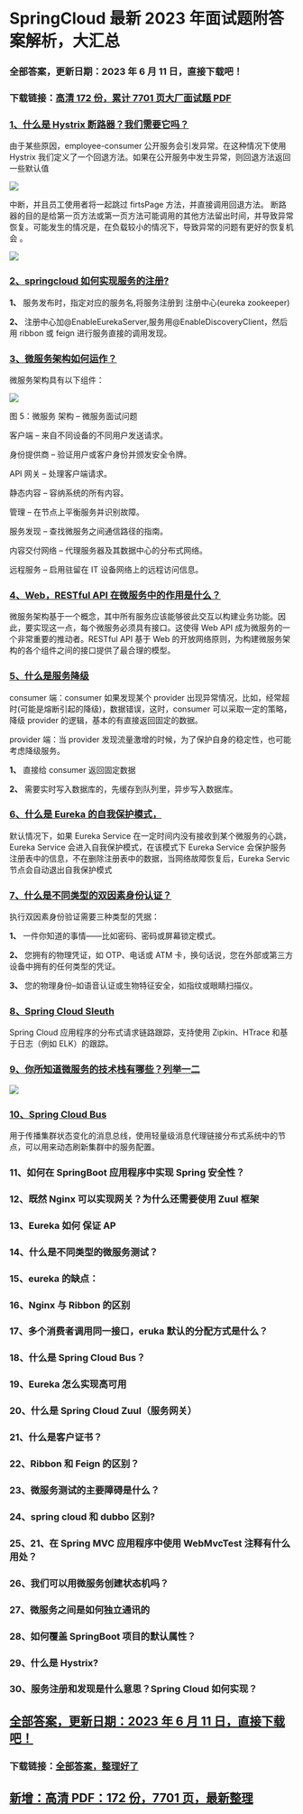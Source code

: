 # SpringCloud 最新 2023 年面试题附答案解析，大汇总

### 全部答案，更新日期：2023 年 6 月 11 日，直接下载吧！

### 下载链接：[高清 172 份，累计 7701 页大厂面试题 PDF](https://gitlab.gaorta.com/devteam/learning-journey/study-materials-collection/-/tree/master/docs/index.md)

### [1、什么是 Hystrix 断路器？我们需要它吗？](https://gitlab.gaorta.com/devteam/learning-journey/study-materials-collection/-/tree/master/docs/SpringCloud/SpringCloud最新2021年面试题附答案解析，大汇总.md#1什么是-hystrix-断路器我们需要它吗)

由于某些原因，employee-consumer 公开服务会引发异常。在这种情况下使用 Hystrix 我们定义了一个回退方法。如果在公开服务中发生异常，则回退方法返回一些默认值

![](https://gitee.com/souyunkutech/souyunku-home/raw/master/images/souyunku-web/2020/5/2/01/44/45_13.png#alt=45%5C_13.png)

中断，并且员工使用者将一起跳过 firtsPage 方法，并直接调用回退方法。 断路器的目的是给第一页方法或第一页方法可能调用的其他方法留出时间，并导致异常恢复。可能发生的情况是，在负载较小的情况下，导致异常的问题有更好的恢复机会 。

![](https://gitee.com/souyunkutech/souyunku-home/raw/master/images/souyunku-web/2020/5/2/01/44/45_14.png#alt=45%5C_14.png)

### [2、springcloud 如何实现服务的注册?](https://gitlab.gaorta.com/devteam/learning-journey/study-materials-collection/-/tree/master/docs/SpringCloud/SpringCloud最新2021年面试题附答案解析，大汇总.md#2springcloud如何实现服务的注册)

**1、** 服务发布时，指定对应的服务名,将服务注册到 注册中心(eureka zookeeper)

**2、** 注册中心加@EnableEurekaServer,服务用@EnableDiscoveryClient，然后用 ribbon 或 feign 进行服务直接的调用发现。

### [3、微服务架构如何运作？](https://gitlab.gaorta.com/devteam/learning-journey/study-materials-collection/-/tree/master/docs/SpringCloud/SpringCloud最新2021年面试题附答案解析，大汇总.md#3微服务架构如何运作)

微服务架构具有以下组件：

![](https://gitee.com/souyunkutech/souyunku-home/raw/master/images/souyunku-web/2019/08/0816/01/img_5.png#alt=img%5C_5.png)

图 5：微服务 架构 – 微服务面试问题

客户端 – 来自不同设备的不同用户发送请求。

身份提供商 – 验证用户或客户身份并颁发安全令牌。

API 网关 – 处理客户端请求。

静态内容 – 容纳系统的所有内容。

管理 – 在节点上平衡服务并识别故障。

服务发现 – 查找微服务之间通信路径的指南。

内容交付网络 – 代理服务器及其数据中心的分布式网络。

远程服务 – 启用驻留在 IT 设备网络上的远程访问信息。

### [4、Web，RESTful API 在微服务中的作用是什么？](https://gitlab.gaorta.com/devteam/learning-journey/study-materials-collection/-/tree/master/docs/SpringCloud/SpringCloud最新2021年面试题附答案解析，大汇总.md#4webrestful-api在微服务中的作用是什么)

微服务架构基于一个概念，其中所有服务应该能够彼此交互以构建业务功能。因此，要实现这一点，每个微服务必须具有接口。这使得 Web API 成为微服务的一个非常重要的推动者。RESTful API 基于 Web 的开放网络原则，为构建微服务架构的各个组件之间的接口提供了最合理的模型。

### [5、什么是服务降级](https://gitlab.gaorta.com/devteam/learning-journey/study-materials-collection/-/tree/master/docs/SpringCloud/SpringCloud最新2021年面试题附答案解析，大汇总.md#5什么是服务降级)

consumer 端：consumer 如果发现某个 provider 出现异常情况，⽐如，经常超时(可能是熔断引起的降级)，数据错误，这时，consumer 可以采取⼀定的策略，降级 provider 的逻辑，基本的有直接返回固定的数据。

provider 端：当 provider 发现流量激增的时候，为了保护⾃身的稳定性，也可能考虑降级服务。

**1、** 直接给 consumer 返回固定数据

**2、** 需要实时写⼊数据库的，先缓存到队列⾥，异步写⼊数据库。

### [6、什么是 Eureka 的自我保护模式，](https://gitlab.gaorta.com/devteam/learning-journey/study-materials-collection/-/tree/master/docs/SpringCloud/SpringCloud最新2021年面试题附答案解析，大汇总.md#6什么是eureka的自我保护模式)

默认情况下，如果 Eureka Service 在一定时间内没有接收到某个微服务的心跳，Eureka Service 会进入自我保护模式，在该模式下 Eureka Service 会保护服务注册表中的信息，不在删除注册表中的数据，当网络故障恢复后，Eureka Servic 节点会自动退出自我保护模式

### [7、什么是不同类型的双因素身份认证？](https://gitlab.gaorta.com/devteam/learning-journey/study-materials-collection/-/tree/master/docs/SpringCloud/SpringCloud最新2021年面试题附答案解析，大汇总.md#7什么是不同类型的双因素身份认证)

执行双因素身份验证需要三种类型的凭据：

**1、** 一件你知道的事情——比如密码、密码或屏幕锁定模式。

**2、** 您拥有的物理凭证，如 OTP、电话或 ATM 卡，换句话说，您在外部或第三方设备中拥有的任何类型的凭证。

**3、** 您的物理身份–如语音认证或生物特征安全，如指纹或眼睛扫描仪。

### [8、Spring Cloud Sleuth](https://gitlab.gaorta.com/devteam/learning-journey/study-materials-collection/-/tree/master/docs/SpringCloud/SpringCloud最新2021年面试题附答案解析，大汇总.md#8spring-cloud-sleuth)

Spring Cloud 应用程序的分布式请求链路跟踪，支持使用 Zipkin、HTrace 和基于日志（例如 ELK）的跟踪。

### [9、你所知道微服务的技术栈有哪些？列举一二](https://gitlab.gaorta.com/devteam/learning-journey/study-materials-collection/-/tree/master/docs/SpringCloud/SpringCloud最新2021年面试题附答案解析，大汇总.md#9你所知道微服务的技术栈有哪些列举一二)

![](https://gitee.com/souyunkutech/souyunku-home/raw/master/images/souyunku-web/2020/5/2/010/39/49_2.png#alt=49%5C_2.png)

### [10、Spring Cloud Bus](https://gitlab.gaorta.com/devteam/learning-journey/study-materials-collection/-/tree/master/docs/SpringCloud/SpringCloud最新2021年面试题附答案解析，大汇总.md#10spring-cloud-bus)

用于传播集群状态变化的消息总线，使用轻量级消息代理链接分布式系统中的节点，可以用来动态刷新集群中的服务配置。

### 11、如何在 SpringBoot 应用程序中实现 Spring 安全性？

### 12、既然 Nginx 可以实现网关？为什么还需要使用 Zuul 框架

### 13、Eureka 如何 保证 AP

### 14、什么是不同类型的微服务测试？

### 15、eureka 的缺点：

### 16、Nginx 与 Ribbon 的区别

### 17、多个消费者调⽤同⼀接⼝，eruka 默认的分配⽅式是什么？

### 18、什么是 Spring Cloud Bus？

### 19、Eureka 怎么实现高可用

### 20、什么是 Spring Cloud Zuul（服务网关）

### 21、什么是客户证书？

### 22、Ribbon 和 Feign 的区别？

### 23、微服务测试的主要障碍是什么？

### 24、spring cloud 和 dubbo 区别?

### 25、21、在 Spring MVC 应用程序中使用 WebMvcTest 注释有什么用处？

### 26、我们可以用微服务创建状态机吗？

### 27、微服务之间是如何独⽴通讯的

### 28、如何覆盖 SpringBoot 项目的默认属性？

### 29、什么是 Hystrix?

### 30、服务注册和发现是什么意思？Spring Cloud 如何实现？

## [全部答案，更新日期：2023 年 6 月 11 日，直接下载吧！](https://gitlab.gaorta.com/devteam/learning-journey/study-materials-collection/-/tree/master/docs/daan.md)

### 下载链接：[全部答案，整理好了](https://gitlab.gaorta.com/devteam/learning-journey/study-materials-collection/-/tree/master/docs/daan.md)

## [新增：高清 PDF：172 份，7701 页，最新整理](https://gitlab.gaorta.com/devteam/learning-journey/study-materials-collection/-/tree/master/docs/daan.md)
